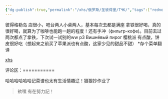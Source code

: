 ```yaml
---
{"dg-publish":true,"permalink":"/xhs/俄罗斯/圣彼得堡/ТЧК/","tags":["rednote","圣彼得堡"],"updated":"2025-03-30T20:40:27.846+08:00"}
---
```


 

彼得格勒岛
店很小，吧台两人小桌两人，基本每次去都是满座
拿铁很好喝，真的很好喝，就算为了咖啡也能跑一趟的程度！还有手冲（фильтр-кофе)。目前去过两次都点了拿铁，下次试一试别的ww
p3 Вишнёвый пирог 樱桃派 有点酸，饼皮很好吃（想起来之前买了苹果派也有点酸，这家少见的甜品不甜）
*存个菜单翻译

[xhs](https://www.xiaohongshu.com/explore/63e52881000000001a01c43a?xsec_token=ABlCybOjTTtb3SnOJNSsKNA8Fm9kqBttxQLI3Xo5CJ1W8=&xsec_source=pc_user)

评论区：===========

哈哈哈哈哈哈记菜谱也太有生活情趣辽！狠狠抄作业了

> 欸嘿 有在努力記！